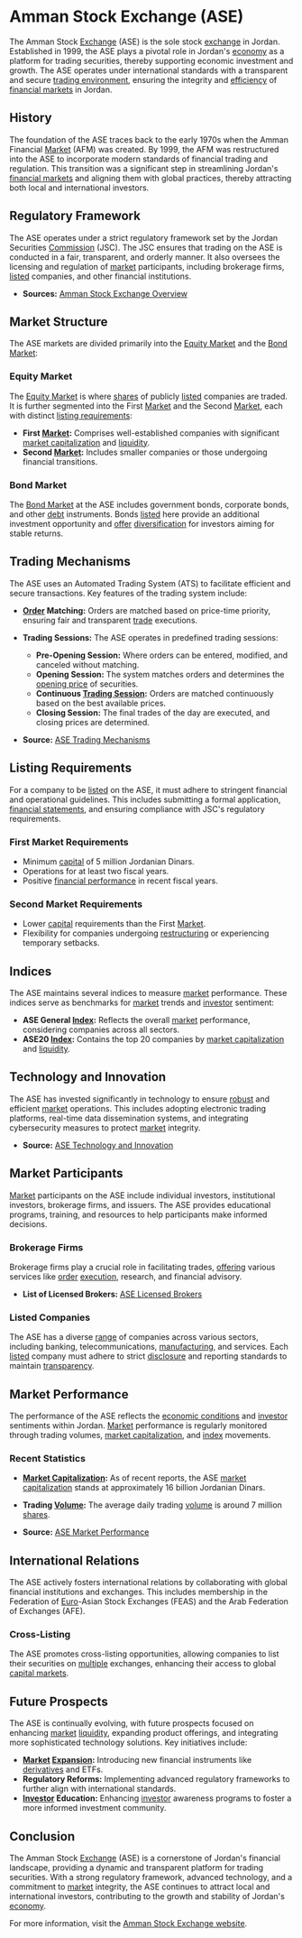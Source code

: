# Amman Stock Exchange (ASE)

The Amman Stock [Exchange](../e/exchange.md) (ASE) is the sole stock [exchange](../e/exchange.md) in Jordan. Established in 1999, the ASE plays a pivotal role in Jordan's [economy](../e/economy.md) as a platform for trading securities, thereby supporting economic investment and growth. The ASE operates under international standards with a transparent and secure [trading environment](../t/trading_environment.md), ensuring the integrity and [efficiency](../e/efficiency.md) of [financial markets](../f/financial_market.md) in Jordan.

## History

The foundation of the ASE traces back to the early 1970s when the Amman Financial [Market](../m/market.md) (AFM) was created. By 1999, the AFM was restructured into the ASE to incorporate modern standards of financial trading and regulation. This transition was a significant step in streamlining Jordan's [financial markets](../f/financial_market.md) and aligning them with global practices, thereby attracting both local and international investors.

## Regulatory Framework

The ASE operates under a strict regulatory framework set by the Jordan Securities [Commission](../c/commission.md) (JSC). The JSC ensures that trading on the ASE is conducted in a fair, transparent, and orderly manner. It also oversees the licensing and regulation of [market](../m/market.md) participants, including brokerage firms, [listed](../l/listed.md) companies, and other financial institutions.

- **Sources:** [Amman Stock Exchange Overview](http://www.exchange.jo/en/overview)

## Market Structure

The ASE markets are divided primarily into the [Equity Market](../e/equity_market.md) and the [Bond Market](../b/bond_market.md):

### Equity Market

The [Equity Market](../e/equity_market.md) is where [shares](../s/shares.md) of publicly [listed](../l/listed.md) companies are traded. It is further segmented into the First [Market](../m/market.md) and the Second [Market](../m/market.md), each with distinct [listing requirements](../l/listing_requirements.md):

- **First [Market](../m/market.md):** Comprises well-established companies with significant [market capitalization](../m/market_capitalization.md) and [liquidity](../l/liquidity.md).
- **Second [Market](../m/market.md):** Includes smaller companies or those undergoing financial transitions.

### Bond Market

The [Bond Market](../b/bond_market.md) at the ASE includes government bonds, corporate bonds, and other [debt](../d/debt.md) instruments. Bonds [listed](../l/listed.md) here provide an additional investment opportunity and [offer](../o/offer.md) [diversification](../d/diversification.md) for investors aiming for stable returns.

## Trading Mechanisms

The ASE uses an Automated Trading System (ATS) to facilitate efficient and secure transactions. Key features of the trading system include:

- **[Order](../o/order.md) Matching:** Orders are matched based on price-time priority, ensuring fair and transparent [trade](../t/trade.md) executions.
- **Trading Sessions:** The ASE operates in predefined trading sessions:
  - **Pre-Opening Session:** Where orders can be entered, modified, and canceled without matching.
  - **Opening Session:** The system matches orders and determines the [opening price](../o/opening_price.md) of securities.
  - **Continuous [Trading Session](../t/trading_session.md):** Orders are matched continuously based on the best available prices.
  - **Closing Session:** The final trades of the day are executed, and closing prices are determined.
  
- **Source:** [ASE Trading Mechanisms](http://www.exchange.jo/en/trading-mechanism)

## Listing Requirements

For a company to be [listed](../l/listed.md) on the ASE, it must adhere to stringent financial and operational guidelines. This includes submitting a formal application, [financial statements](../f/financial_statements.md), and ensuring compliance with JSC's regulatory requirements.

### First Market Requirements

- Minimum [capital](../c/capital.md) of 5 million Jordanian Dinars.
- Operations for at least two fiscal years.
- Positive [financial performance](../f/financial_performance.md) in recent fiscal years.

### Second Market Requirements

- Lower [capital](../c/capital.md) requirements than the First [Market](../m/market.md).
- Flexibility for companies undergoing [restructuring](../r/restructuring.md) or experiencing temporary setbacks.

## Indices

The ASE maintains several indices to measure [market](../m/market.md) performance. These indices serve as benchmarks for [market](../m/market.md) trends and [investor](../i/investor.md) sentiment:

- **ASE General [Index](../i/index_instrument.md):** Reflects the overall [market](../m/market.md) performance, considering companies across all sectors.
- **ASE20 [Index](../i/index_instrument.md):** Contains the top 20 companies by [market capitalization](../m/market_capitalization.md) and [liquidity](../l/liquidity.md).

## Technology and Innovation

The ASE has invested significantly in technology to ensure [robust](../r/robust.md) and efficient [market](../m/market.md) operations. This includes adopting electronic trading platforms, real-time data dissemination systems, and integrating cybersecurity measures to protect [market](../m/market.md) integrity.

- **Source:** [ASE Technology and Innovation](http://www.exchange.jo/en/technology-and-innovation)

## Market Participants

[Market](../m/market.md) participants on the ASE include individual investors, institutional investors, brokerage firms, and issuers. The ASE provides educational programs, training, and resources to help participants make informed decisions.

### Brokerage Firms

Brokerage firms play a crucial role in facilitating trades, [offering](../o/offering.md) various services like [order](../o/order.md) [execution](../e/execution.md), research, and financial advisory.

- **List of Licensed Brokers:** [ASE Licensed Brokers](http://www.exchange.jo/en/authorized-brokers)

### Listed Companies

The ASE has a diverse [range](../r/range.md) of companies across various sectors, including banking, telecommunications, [manufacturing](../m/manufacturing.md), and services. Each [listed](../l/listed.md) company must adhere to strict [disclosure](../d/disclosure.md) and reporting standards to maintain [transparency](../t/transparency.md).

## Market Performance

The performance of the ASE reflects the [economic conditions](../e/economic_conditions.md) and [investor](../i/investor.md) sentiments within Jordan. [Market](../m/market.md) performance is regularly monitored through trading volumes, [market capitalization](../m/market_capitalization.md), and [index](../i/index_instrument.md) movements.

### Recent Statistics

- **[Market Capitalization](../m/market_capitalization.md):** As of recent reports, the ASE [market capitalization](../m/market_capitalization.md) stands at approximately 16 billion Jordanian Dinars.
- **Trading [Volume](../v/volume.md):** The average daily trading [volume](../v/volume.md) is around 7 million [shares](../s/shares.md).
  
- **Source:** [ASE Market Performance](http://www.exchange.jo/en/market-performance)

## International Relations

The ASE actively fosters international relations by collaborating with global financial institutions and exchanges. This includes membership in the Federation of [Euro](../e/euro.md)-Asian Stock Exchanges (FEAS) and the Arab Federation of Exchanges (AFE).

### Cross-Listing

The ASE promotes cross-listing opportunities, allowing companies to list their securities on [multiple](../m/multiple.md) exchanges, enhancing their access to global [capital markets](../c/capital_markets.md).

## Future Prospects

The ASE is continually evolving, with future prospects focused on enhancing [market](../m/market.md) [liquidity](../l/liquidity.md), expanding product offerings, and integrating more sophisticated technology solutions. Key initiatives include:

- **[Market](../m/market.md) [Expansion](../e/expansion.md):** Introducing new financial instruments like [derivatives](../d/derivatives.md) and ETFs.
- **Regulatory Reforms:** Implementing advanced regulatory frameworks to further align with international standards.
- **[Investor](../i/investor.md) Education:** Enhancing [investor](../i/investor.md) awareness programs to foster a more informed investment community.

## Conclusion

The Amman Stock [Exchange](../e/exchange.md) (ASE) is a cornerstone of Jordan's financial landscape, providing a dynamic and transparent platform for trading securities. With a strong regulatory framework, advanced technology, and a commitment to [market](../m/market.md) integrity, the ASE continues to attract local and international investors, contributing to the growth and stability of Jordan's [economy](../e/economy.md).

For more information, visit the [Amman Stock Exchange website](http://www.exchange.jo/en).